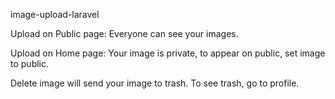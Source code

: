 image-upload-laravel

Upload on Public page: Everyone can see your images.

Upload on Home page: Your image is private, to appear on public, set image to public.

Delete image will send your image to trash. To see trash, go to profile.


